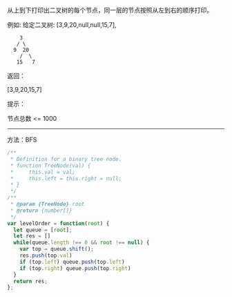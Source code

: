 从上到下打印出二叉树的每个节点，同一层的节点按照从左到右的顺序打印。

 

例如:
给定二叉树: [3,9,20,null,null,15,7],

        3
       / \
      9  20
        /  \
       15   7

返回：

[3,9,20,15,7]


提示：

节点总数 <= 1000

---

方法：BFS

```javascript
/**
 * Definition for a binary tree node.
 * function TreeNode(val) {
 *     this.val = val;
 *     this.left = this.right = null;
 * }
 */
/**
 * @param {TreeNode} root
 * @return {number[]}
 */
var levelOrder = function(root) {
  let queue = [root];
  let res = []
  while(queue.length !== 0 && root !== null) {
    var top = queue.shift();
    res.push(top.val)
    if (top.left) queue.push(top.left)
    if (top.right) queue.push(top.right)
  }
  return res;
};
```

